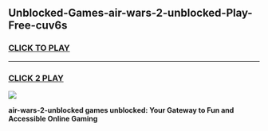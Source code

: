
## Unblocked-Games-air-wars-2-unblocked-Play-Free-cuv6s
<h3>
<a href="https://premium76.site?title=air-wars-2-unblocked&ref=23A">CLICK TO PLAY</a></h3>
<hr>

<h3>
<a href="https://premium76.site?title=air-wars-2-unblocked&ref=23A">CLICK 2 PLAY</a>
  
</h3>

<a href="https://premium76.site?title=air-wars-2-unblocked&ref=23A"><img src="https://clearcache.store/games.png"></a>


**air-wars-2-unblocked games unblocked: Your Gateway to Fun and Accessible Online Gaming**
